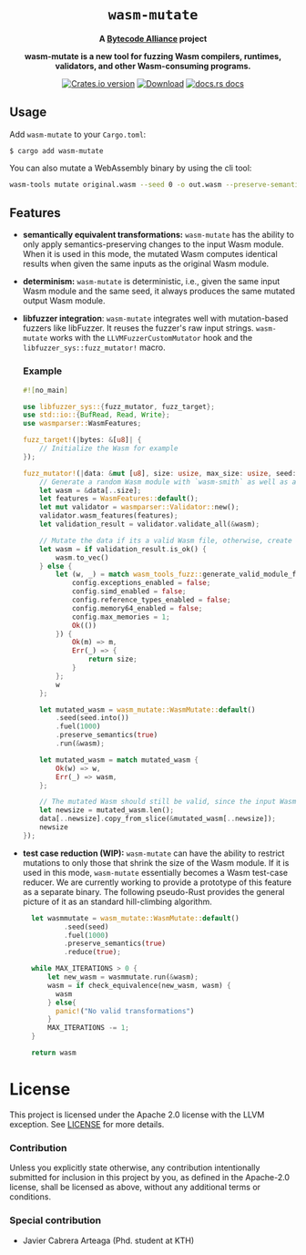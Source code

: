 <div align="center">
  <h1><code>wasm-mutate</code></h1>

<strong>A <a href="https://bytecodealliance.org/">Bytecode Alliance</a> project</strong>

  <p>
    <strong>wasm-mutate is a new tool for fuzzing Wasm compilers, runtimes, validators, and other Wasm-consuming programs.</strong>
  </p>

  <!-- TODO add proper links -->
  <p>
    <a href="https://crates.io/crates/wasm-mutate"><img src="https://img.shields.io/crates/v/wasm-mutate.svg?style=flat-square" alt="Crates.io version" /></a>
    <a href="https://crates.io/crates/wasm-mutate"><img src="https://img.shields.io/crates/d/wasm-mutate.svg?style=flat-square" alt="Download" /></a>
    <a href="https://docs.rs/wasm-mutate/"><img src="https://img.shields.io/static/v1?label=docs&message=wasm-mutate&color=blue&style=flat-square" alt="docs.rs docs" /></a>
  </p>
</div>

<!-- .  -->


## Usage

Add `wasm-mutate` to your `Cargo.toml`:

```shell
$ cargo add wasm-mutate
```

You can also mutate a WebAssembly binary by using the cli tool:

```bash
wasm-tools mutate original.wasm --seed 0 -o out.wasm --preserve-semantics
```

## Features

* **semantically equivalent transformations:** `wasm-mutate` has the ability to
  only apply semantics-preserving changes to the input Wasm module. When it is
  used in this mode, the mutated Wasm computes identical results when
  given the same inputs as the original Wasm module.
* **determinism:** `wasm-mutate` is deterministic, i.e., given the same input
  Wasm module and the same seed, it always produces the same mutated
  output Wasm module.
* **libfuzzer integration**: `wasm-mutate` integrates well with mutation-based fuzzers like libFuzzer. It
  reuses the fuzzer's raw input strings. `wasm-mutate` works with the
  `LLVMFuzzerCustomMutator` hook and the
  `libfuzzer_sys::fuzz_mutator!` macro.

  ### Example

  ```rust
  #![no_main]

  use libfuzzer_sys::{fuzz_mutator, fuzz_target};
  use std::io::{BufRead, Read, Write};
  use wasmparser::WasmFeatures;

  fuzz_target!(|bytes: &[u8]| {
      // Initialize the Wasm for example
  });

  fuzz_mutator!(|data: &mut [u8], size: usize, max_size: usize, seed: u32| {
      // Generate a random Wasm module with `wasm-smith` as well as a RNG seed for
      let wasm = &data[..size];
      let features = WasmFeatures::default();
      let mut validator = wasmparser::Validator::new();
      validator.wasm_features(features);
      let validation_result = validator.validate_all(&wasm);

      // Mutate the data if its a valid Wasm file, otherwise, create a random one
      let wasm = if validation_result.is_ok() {
          wasm.to_vec()
      } else {
          let (w, _) = match wasm_tools_fuzz::generate_valid_module_from_seed(seed, |config, u| {
              config.exceptions_enabled = false;
              config.simd_enabled = false;
              config.reference_types_enabled = false;
              config.memory64_enabled = false;
              config.max_memories = 1;
              Ok(())
          }) {
              Ok(m) => m,
              Err(_) => {
                  return size;
              }
          };
          w
      };

      let mutated_wasm = wasm_mutate::WasmMutate::default()
          .seed(seed.into())
          .fuel(1000)
          .preserve_semantics(true)
          .run(&wasm);

      let mutated_wasm = match mutated_wasm {
          Ok(w) => w,
          Err(_) => wasm,
      };

      // The mutated Wasm should still be valid, since the input Wasm was valid.
      let newsize = mutated_wasm.len();
      data[..newsize].copy_from_slice(&mutated_wasm[..newsize]);
      newsize
  });


  ```

* **test case reduction (WIP):** `wasm-mutate` can have the ability to restrict
  mutations to only those that shrink the size of the Wasm module. If it is used
  in this mode, `wasm-mutate` essentially becomes a Wasm test-case reducer. We
  are currently working to provide a prototype of this feature as a separate
  binary. The following pseudo-Rust provides the general picture of it as an
  standard hill-climbing algorithm.

  ```rust
    let wasmmutate = wasm_mutate::WasmMutate::default()
            .seed(seed)
            .fuel(1000)
            .preserve_semantics(true)
            .reduce(true);

    while MAX_ITERATIONS > 0 {
        let new_wasm = wasmmutate.run(&wasm);
        wasm = if check_equivalence(new_wasm, wasm) {
          wasm
        } else{
          panic!("No valid transformations")
        }
        MAX_ITERATIONS -= 1;
    }

    return wasm

  ```

# License

This project is licensed under the Apache 2.0 license with the LLVM exception.
See [LICENSE](LICENSE) for more details.

### Contribution

Unless you explicitly state otherwise, any contribution intentionally submitted
for inclusion in this project by you, as defined in the Apache-2.0 license,
shall be licensed as above, without any additional terms or conditions.

### Special contribution

* Javier Cabrera Arteaga (Phd. student at KTH)
